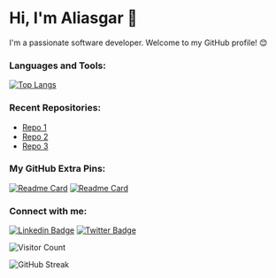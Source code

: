 <!-- Aliasgar -->
# Hi, I'm Aliasgar 👋

<!-- Introduction -->
I'm a passionate software developer. Welcome to my GitHub profile! 😊

<!-- GitHub Stats -->
<!--![My GitHub Stats](https://github-readme-stats.vercel.app/api?username=aliasgarxo&show_icons=true&count_private=true&hide=prs&theme=radical)-->

<!-- Languages and Tools -->
### Languages and Tools:

[![Top Langs](https://github-readme-stats.vercel.app/api/top-langs/?username=aliasgarxo&layout=compact&theme=city_lights)](https://github.com/anuraghazra/github-readme-stats)

<!-- Recent Repositories -->
### Recent Repositories:

- [Repo 1]( https://github.com/aliasgarxo/Docker-3-tier)
- [Repo 2](https://github.com/aliasgarxo/JenkinsPipeline)
- [Repo 3](https://github.com/aliasgarxo/Multi-tier-Terraform-Application)

<!-- GitHub Extra Pins -->
### My GitHub Extra Pins:

[![Readme Card](https://github-readme-stats.vercel.app/api/pin/?username=aliasgarxo&repo=repo-1&theme=radical)](https://github.com/aliasgarxo/KubeFlow)
[![Readme Card](https://github-readme-stats.vercel.app/api/pin/?username=aliasgarxo&repo=repo-2&theme=radical)](https://github.com/aliasgarxo/JenkinsDocker_pipeline)

<!-- Connect with me -->
### Connect with me:

[![Linkedin Badge](https://img.shields.io/badge/-Aliasgar-blue?style=flat-square&logo=Linkedin&logoColor=white&link=https://www.linkedin.com/in/aliasgarxo/)](https://www.linkedin.com/in/aliasgar-husain-7a3510158/)
[![Twitter Badge](https://img.shields.io/badge/-aliasgarxo-1ca0f1?style=flat-square&logo=twitter&logoColor=white&link=https://twitter.com/aliasgarxo)](https://twitter.com/aliasgarxo)

<!-- Visitor Count -->
![Visitor Count](https://visitor-badge.laobi.icu/badge?page_id=aliasgarxo.aliasgarxo)

<!-- GitHub Streak -->
![GitHub Streak](http://github-readme-streak-stats.herokuapp.com?user=aliasgarxo&theme=radical)


<!---
aliasgarxo/aliasgarxo is a ✨ special ✨ repository because its `README.md` (this file) appears on your GitHub profile.
You can click the Preview link to take a look at your changes.
--->
